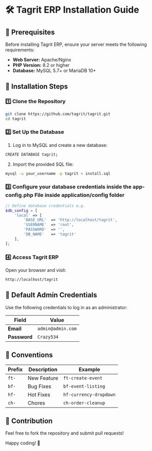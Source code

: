 # 🛠️ Tagrit ERP Installation Guide

## 📌 Prerequisites
Before installing Tagrit ERP, ensure your server meets the following requirements:

- **Web Server:** Apache/Nginx
- **PHP Version:** 8.2 or higher
- **Database:** MySQL 5.7+ or MariaDB 10+

## 🚀 Installation Steps

### 1️⃣ Clone the Repository
```bash
git clone https://github.com/tagrit/tagrit.git
cd tagrit
```

### 2️⃣ Set Up the Database
1. Log in to MySQL and create a new database:
```bash
CREATE DATABASE tagrit;
```
2. Import the provided SQL file:
```bash
mysql -u your_username -p tagrit < install.sql
```
### 3️⃣ Configure your database credentials inside the app-config.php File inside application/config folder

```php
// Define database credentials e.g.
$db_config = [
    'local' => [
        'BASE_URL'  => 'http://localhost/tagrit',
        'USERNAME'  => 'root',
        'PASSWORD'  => '',
        'DB_NAME'   => 'tagrit'
    ],
];
```

### 4️⃣ Access Tagrit ERP

Open your browser and visit:

```
http://localhost/tagrit
```

## 🔑 Default Admin Credentials

Use the following credentials to log in as an administrator:

| **Field**   | **Value**              |
|------------|----------------------|
| **Email**  | `admin@admin.com`  |
| **Password** | `Crazy534`         |


## 📜 Conventions

| **Prefix**   | **Description**              | **Example** |
|------------|----------------------|----------------|
| `ft-` | New Feature | `ft-create-event` |
| `bf-` | Bug Fixes      | `bf-event-listing` |
| `hf-` | Hot Fixes      | `hf-currency-dropdown` |
| `ch-` | Chores      | `ch-order-cleanup` |





## 🙌 Contribution
Feel free to fork the repository and submit pull requests!

Happy coding! 🚀





